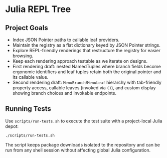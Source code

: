 # Julia REPL Tree

## Project Goals

- Index JSON Pointer paths to callable leaf providers.
- Maintain the registry as a flat dictionary keyed by JSON Pointer strings.
- Explore REPL-friendly renderings that restructure the registry for easier browsing.
- Keep each rendering approach testable as we iterate on designs.
- First rendering draft: nested NamedTuples where branch fields become ergonomic identifiers and leaf tuples retain both the original pointer and its callable value.
- Second rendering draft: `MenuBranch`/`MenuLeaf` hierarchy with tab-friendly property access, callable leaves (invoked via `()`), and custom display showing branch choices and invokable endpoints.

## Running Tests

Use `scripts/run-tests.sh` to execute the test suite with a
project-local Julia depot:

```
./scripts/run-tests.sh
```

The script keeps package downloads isolated to the repository and can be
run from any shell session without affecting global Julia configuration.

